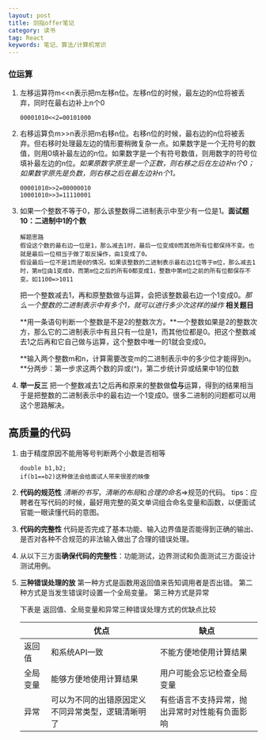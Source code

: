 ```yaml
---
layout: post
title: 剑指offer笔记
category: 读书
tag: React
keywords: 笔记、算法/计算机常识
---
```


### 位运算

 1. 左移运算符m<<n表示把m左移n位。左移n位的时候，最左边的n位将被丢弃，同时在最右边补上n个0  

    ```
    00001010<<2=00101000
    ```

 2. 右移运算负m>>n表示把m右移n位。右移n位的时候，最右边的n位将被丢弃。但右移时处理最左边的情形要稍微复杂一点。如果数字是一个无符号的数值，则用0填补最左边的n位。如果数字是一个有符号数值，则用数字的符号位填补最左边的n位。*如果原数字原生是一个正数，则右移之后在左边补n个0；如果数字原先是负数，则右移之后在最左边补n个1。*

    ```00
    00001010>>2=00000010
    10001010>>3=11110001
    ```

3. 如果一个整数不等于0，那么该整数得二进制表示中至少有一位是1。**面试题10：二进制中1的个数** 

   ```
   解题思路
   假设这个数的最右边一位是1，那么减去1时，最后一位变成0而其他所有位都保持不变。也就是最后一位相当于做了取反操作，由1变成了0。
   假设最后一位不是1而是0的情况。如果该整数的二进制表示最右边1位等于m位，那么减去1时，第m位由1变成0，而第m位之后的所有0都变成1，整数中第m位之前的所有位都保存不变。如1100=>1011
   ```

   把一个整数减去1，再和原整数做与运算，会把该整数最右边一个1变成0。*那么一个整数的二进制表示中有多个1，就可以进行多少次这样的操作*
   **相关题目**

   **用一条语句判断一个整数是不是2的整数次方。**一个整数如果是2的整数次方，那么它的二进制表示中有且只有一位是1，而其他位都是0。把这个整数减去1之后再和它自己做与运算，这个整数中唯一的1就会变成0。

   **输入两个整数m和n，计算需要改变m的二进制表示中的多少位才能得到n。**分两步：第一步求这两个数的异或(^)，第二步统计异或结果中1的位数

4. **举一反三** 把一个整数减去1之后再和原来的整数做**位与**运算，得到的结果相当于是把整数的二进制表示中的最右边一个1变成0。很多二进制的问题都可以用这个思路解决。

## 高质量的代码

1. 由于精度原因不能用等号判断两个小数是否相等

   ```
   double b1,b2;
   if(b1==b2)这种做法会给面试人带来很差的映像
   ```

2. **代码的规范性** *清晰的书写*，*清晰的布局*和*合理的命名*=>规范的代码。
   tips：应聘者在写代码的时候，最好用完整的英文单词组合命名变量和函数，以便面试官能一眼读懂代码的意图。

3. **代码的完整性** 代码是否完成了基本功能、输入边界值是否能得到正确的输出、是否对各种不合规范的非法输入做出了合理的错误处理。

4. 从以下三方面**确保代码的完整性**：功能测试，边界测试和负面测试三方面设计测试用例。

5. **三种错误处理的放** 
   第一种方式是函数用返回值来告知调用者是否出错。
   第二种方式是当发生错误时设置一个全局变量。
   第三种方式是异常

   下表是 返回值、全局变量和异常三种错误处理方式的优缺点比较

   |          | 优点                                               | 缺点                                           |
   | -------- | -------------------------------------------------- | ---------------------------------------------- |
   | 返回值   | 和系统API一致                                      | 不能方便地使用计算结果                         |
   | 全局变量 | 能够方便地使用计算结果                             | 用户可能会忘记检查全局变量                     |
   | 异常     | 可以为不同的出错原因定义不同异常类型，逻辑清晰明了 | 有些语言不支持异常，抛出异常时对性能有负面影响 |

   